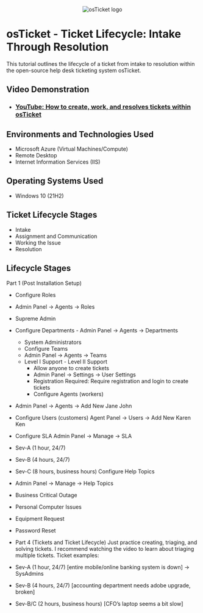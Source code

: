 <p align="center">
<img src="https://i.imgur.com/Clzj7Xs.png" alt="osTicket logo"/>
</p>

<h1>osTicket - Ticket Lifecycle: Intake Through Resolution</h1>
This tutorial outlines the lifecycle of a ticket from intake to resolution within the open-source help desk ticketing system osTicket.<br />


<h2>Video Demonstration</h2>

- ### [YouTube: How to create, work, and resolves tickets within osTicket](https://www.youtube.com)

<h2>Environments and Technologies Used</h2>

- Microsoft Azure (Virtual Machines/Compute)
- Remote Desktop
- Internet Information Services (IIS)

<h2>Operating Systems Used </h2>

- Windows 10</b> (21H2)

<h2>Ticket Lifecycle Stages</h2>

- Intake
- Assignment and Communication
- Working the Issue
- Resolution

<h2>Lifecycle Stages</h2>

Part 1 (Post Installation Setup)
- Configure Roles
 - Admin Panel -> Agents -> Roles
  - Supreme Admin
   - Configure Departments
    - Admin Panel -> Agents -> Departments
     - System Administrators
      - Configure Teams
       - Admin Panel -> Agents -> Teams
        - Level I Support
         - Level II Support
          - Allow anyone to create tickets
           - Admin Panel -> Settings -> User Settings
            - Registration Required: Require registration and login to create tickets 
             - Configure Agents (workers)
- Admin Panel -> Agents -> Add New
Jane
John
- Configure Users (customers)
Agent Panel -> Users -> Add New
Karen
Ken
- Configure SLA
Admin Panel -> Manage -> SLA
- Sev-A (1 hour, 24/7)
- Sev-B (4 hours, 24/7)
- Sev-C (8 hours, business hours)
Configure Help Topics
- Admin Panel -> Manage -> Help Topics
- Business Critical Outage
- Personal Computer Issues
- Equipment Request
- Password Reset

- Part 4 (Tickets and Ticket Lifecycle)
Just practice creating, triaging, and solving tickets. I recommend watching the video to learn about triaging multiple tickets.
Ticket examples:
- Sev-A (1 hour, 24/7) [entire mobile/online banking system is down] -> SysAdmins
- Sev-B (4 hours, 24/7) [accounting department needs adobe upgrade, broken]
- Sev-B/C (2 hours, business hours) [CFO’s laptop seems a bit slow]


